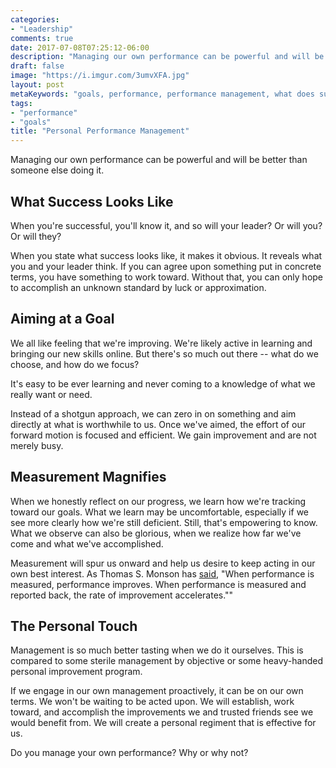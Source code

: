 ```yaml
---
categories:
- "Leadership"
comments: true
date: 2017-07-08T07:25:12-06:00
description: "Managing our own performance can be powerful and will be better than someone else doing it."
draft: false
image: "https://i.imgur.com/3umvXFA.jpg"
layout: post
metaKeywords: "goals, performance, performance management, what does success look like, setting goals"
tags:
- "performance"
- "goals"
title: "Personal Performance Management"
---
```


Managing our own performance can be powerful and will be better than someone else doing it.

<!--more-->

## What Success Looks Like

When you're successful, you'll know it, and so will your leader?  Or will you?  Or will they?  

When you state what success looks like, it makes it obvious.  It reveals what you and your leader think.  If you can agree upon something put in concrete terms, you have something to work toward.  Without that, you can only hope to accomplish an unknown standard by luck or approximation.

## Aiming at a Goal

We all like feeling that we're improving.  We're likely active in learning and bringing our new skills online.  But there's so much out there -- what do we choose, and how do we focus?

It's easy to be ever learning and never coming to a knowledge of what we really want or need.

Instead of a shotgun approach, we can zero in on something and aim directly at what is worthwhile to us.  Once we've aimed, the effort of our forward motion is focused and efficient.  We gain improvement and are not merely busy.

## Measurement Magnifies

When we honestly reflect on our progress, we learn how we're tracking toward our goals.  What we learn may be uncomfortable, especially if we see more clearly how we're still deficient.  Still, that's empowering to know.  What we observe can also be glorious, when we realize how far we've come and what we've accomplished.

Measurement will spur us onward and help us desire to keep acting in our own best interest.  As Thomas S. Monson has [said](http://tdan.com/performance-measurement/5265), "When performance is measured, performance improves. When performance is measured and reported back, the rate of improvement accelerates.""

## The Personal Touch

Management is so much better tasting when we do it ourselves.  This is compared to some sterile management by objective or some heavy-handed personal improvement program.

If we engage in our own management proactively, it can be on our own terms.  We won't be waiting to be acted upon.  We will establish, work toward, and accomplish the improvements we and trusted friends see we would benefit from.  We will create a personal regiment that is effective for us.

Do you manage your own performance?  Why or why not?
